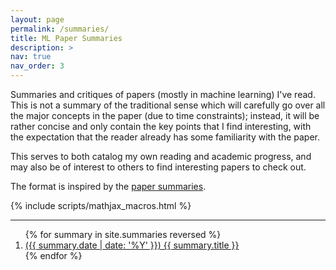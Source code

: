 ```yaml
---
layout: page
permalink: /summaries/
title: ML Paper Summaries
description: >
nav: true
nav_order: 3
---
```


Summaries and critiques of papers (mostly in machine learning) I've read. This is not a summary of
the traditional sense which will carefully go over all the major concepts in the
paper (due to time constraints); instead, it will be rather concise and only
contain the key points that I find interesting, with the expectation that the
reader already has some familiarity with the paper.

This serves to both catalog my own reading and academic progress, and may also
be of interest to others to find interesting papers to check out.

The format is inspired by the <a href="https://www.cs.cmu.edu/~15712/summaries.html">paper summaries</a>.

{% include scripts/mathjax_macros.html %}

---

<ol>
    {% for summary in site.summaries reversed %}
    <li>
        <a href="{{ summary.url | relative_url }}">
            ({{ summary.date | date: '%Y' }})
            {{ summary.title }}
        </a>
    </li>
    {% endfor %}
</ol>